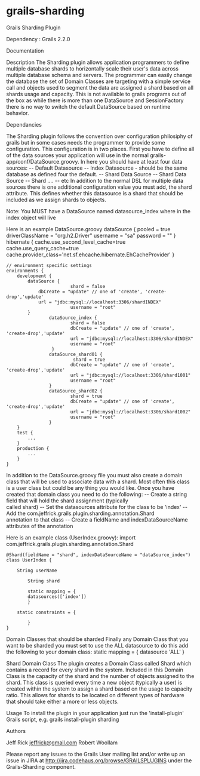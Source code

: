 grails-sharding
===============

Grails Sharding Plugin

Dependency : Grails 2.2.0

Documentation

Description
The Sharding plugin allows application programmers to define multiple database shards to horizontally scale their user's data across multiple database schema and servers. The programmer can easily change the database the set of Domain Classes are targeting with a simple service call and objects used to segment the data are assigned a shard based on all shards usage and capacity. This is not available to grails programs out of the box as while there is more than one DataSource and SessionFactory there is no way to switch the default DataSource based on runtime behavior.

Dependancies

The Sharding plugin follows the convention over configuration philosiphy of grails but in some cases needs the programmer to provide some configuration. This configuration is in two places.  First you have to define all of the data sources your application will use in the normal grails-app/conf/DataSource.groovy.  In here you should have at least four data sources:
     -- Default Datasource 
     -- Index Datasource - should be the same database as defined four the 
        default.
     -- Shard Data Source 
     -- Shard Data Source
     -- Shard ....
     -- etc
In addition to the normal DSL for multiple data sources there is one additional configuration value you must add, the shard attribute.  This defines whether this datasource is a shard that should be included as we assign shards to objects. 

Note: You MUST have a DataSource named datasource_index where in the index object will live

Here is an example DataSource.groovy
	dataSource {
		pooled = true
		driverClassName = "org.h2.Driver"
		username = "sa"
		password = ""
	}
	hibernate {
    		cache.use_second_level_cache=true
    		cache.use_query_cache=true
    		cache.provider_class='net.sf.ehcache.hibernate.EhCacheProvider'
	}
	
	// environment specific settings
	environments {
		development {
			dataSource {
	                        shard = false
				dbCreate = "update" // one of 'create', 'create-drop','update'
				url = "jdbc:mysql://localhost:3306/shardINDEX"
	                        username = "root"
			}
	                dataSource_index {
        	                shard = false
                	        dbCreate = "update" // one of 'create', 'create-drop','update'
	                        url = "jdbc:mysql://localhost:3306/shardINDEX"
        	                username = "root"
                	 }
                 	dataSource_shard01 {
                        	 shard = true
                         	dbCreate = "update" // one of 'create', 'create-drop','update'
                         	url = "jdbc:mysql://localhost:3306/shard1001"
                         	username = "root"
                 	}
                 	dataSource_shard02 {
                        	shard = true
                         	dbCreate = "update" // one of 'create', 'create-drop','update'
                         	url = "jdbc:mysql://localhost:3306/shard1002"
                         	username = "root"
                  	}
		}
		test {
			...
		}
		production {
			...
		}
	}

In addition to the DataSource.groovy file you must also create a domain class that will be used to associate data with a shard.  Most often this class is a user class but could be any thing you would like.  Once you have created that domain class you need to do the following:
           -- Create a string field that will hold the shard assignment (typically    
              called shard)
           -- Set the datasources attribute for the class to be 'index'
           -- Add the com.jeffrick.grails.plugin.sharding.annotation.Shard  
              annotation to that class
           -- Create a fieldName and indexDataSourceName attributes of the 
              annotation

Here is an example class (UserIndex.groovy):
import com.jeffrick.grails.plugin.sharding.annotation.Shard

	@Shard(fieldName = "shard", indexDataSourceName = "dataSource_index")
	class UserIndex {

	    String userName
	 
     	    String shard

    	    static mapping = {
        	datasources(['index'])
    	    }

	    static constraints = {

    	    }
	}

Domain Classes that should be sharded
Finally any Domain Class that you want to be sharded you must set to use the ALL datasource to do this add the following to your domain class:
	static mapping = {
        	datasource 'ALL'
    	}	


Shard Domain Class
The plugin creates a Domain Class called Shard which contains a record for every shard in the system. Included in this Domain Class is the capacity of the shard and the number of objects assigned to the shard. This class is queried every time a new object (typically a user) is created within the system to assign a shard based on the usage to capacity ratio. This allows for shards to be located on different types of hardware that should take either a more or less objects.

Usage
To install the plugin in your application just run the 'install-plugin' Grails script, e.g.
grails install-plugin sharding


Authors

Jeff Rick jeffrick@gmail.com
Robert Woollam

Please report any issues to the Grails User mailing list and/or write up an issue in JIRA at http://jira.codehaus.org/browse/GRAILSPLUGINS under the Grails-Sharding component.
